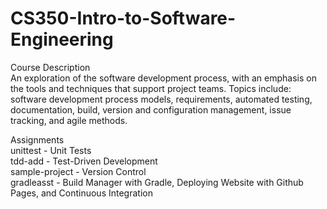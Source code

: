 # CS350-Intro-to-Software-Engineering
Course Description
<br /> An exploration of the software development process, with an emphasis on the tools and techniques that support project teams. Topics include: software development process models, requirements, automated testing, documentation, build, version and configuration management, issue tracking, and agile methods.

Assignments
<br />unittest - Unit Tests
<br />tdd-add - Test-Driven Development
<br />sample-project - Version Control
<br />gradleasst - Build Manager with Gradle, Deploying Website with Github Pages, and Continuous Integration
